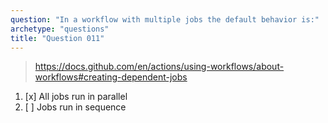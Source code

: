 ```yaml
---
question: "In a workflow with multiple jobs the default behavior is:"
archetype: "questions"
title: "Question 011"
---
```


> https://docs.github.com/en/actions/using-workflows/about-workflows#creating-dependent-jobs
1. [x] All jobs run in parallel
1. [ ] Jobs run in sequence
